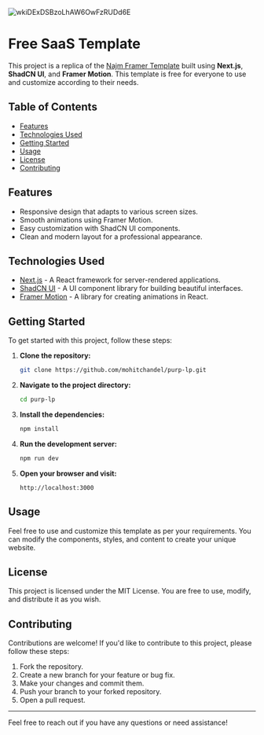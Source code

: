 ![wkiDExDSBzoLhAW6OwFzRUDd6E](https://github.com/user-attachments/assets/00c395c6-6f9d-4069-86f2-03155abe0cdf)


# Free SaaS Template

This project is a replica of the [Najm Framer Template](https://najm.framer.website/) built using **Next.js**, **ShadCN UI**, and **Framer Motion**. This template is free for everyone to use and customize according to their needs.

## Table of Contents

- [Features](#features)
- [Technologies Used](#technologies-used)
- [Getting Started](#getting-started)
- [Usage](#usage)
- [License](#license)
- [Contributing](#contributing)

## Features

- Responsive design that adapts to various screen sizes.
- Smooth animations using Framer Motion.
- Easy customization with ShadCN UI components.
- Clean and modern layout for a professional appearance.

## Technologies Used

- [Next.js](https://nextjs.org/) - A React framework for server-rendered applications.
- [ShadCN UI](https://shadcn.dev/) - A UI component library for building beautiful interfaces.
- [Framer Motion](https://www.framer.com/motion/) - A library for creating animations in React.

## Getting Started

To get started with this project, follow these steps:

1. **Clone the repository:**

   ```bash
   git clone https://github.com/mohitchandel/purp-lp.git
   ```

2. **Navigate to the project directory:**

   ```bash
   cd purp-lp
   ```

3. **Install the dependencies:**

   ```bash
   npm install
   ```

4. **Run the development server:**

   ```bash
   npm run dev
   ```

5. **Open your browser and visit:**
   ```
   http://localhost:3000
   ```

## Usage

Feel free to use and customize this template as per your requirements. You can modify the components, styles, and content to create your unique website.

## License

This project is licensed under the MIT License. You are free to use, modify, and distribute it as you wish.

## Contributing

Contributions are welcome! If you'd like to contribute to this project, please follow these steps:

1. Fork the repository.
2. Create a new branch for your feature or bug fix.
3. Make your changes and commit them.
4. Push your branch to your forked repository.
5. Open a pull request.

---

Feel free to reach out if you have any questions or need assistance!
